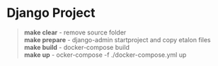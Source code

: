# Django Project

> <b>make clear</b> - remove source folder  
> <b>make prepare</b> - django-admin startproject and copy etalon files   
> <b>make build</b> - docker-compose build  
> <b>make up</b> - ocker-compose -f ./docker-compose.yml up  
